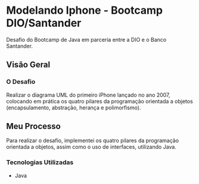 # **Modelando Iphone - Bootcamp DIO/Santander**

Desafio do Bootcamp de Java em parceria entre a DIO e o Banco Santander.

## **Visão Geral**

### **O Desafio**


Realizar o diagrama UML do primeiro iPhone lançado no ano 2007, colocando em prática os quatro pilares da programação orientada a objetos (encapsulamento, abstração, herança e polimorfismo).

## **Meu Processo**

Para realizar o desafio, implementei os quatro pilares da programação orientada a objetos, assim como o uso de interfaces, utilizando Java.

### **Tecnologias Utilizadas**

- Java